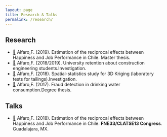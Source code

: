 ```yaml
---
layout: page
title: Research & Talks
permalink: /research/
---
```


## **Research**
- [🧾](https://gitlab.com/FAAM/mkdocs/-/blob/master/docs/files/researches/tesis_master.pdf) Alfaro,F. (2019). Estimation of the reciprocal effects between Happiness and Job Performance in Chile. Master thesis. 
- [🧾](https://gitlab.com/FAAM) Alfaro,F. (2018/2019). University retention about construction engineering students.Investigation. 
- [🧾](https://gitlab.com/FAAM) Alfaro,F. (2018). Spatial-statistics study for 3D Kriging (laboratory tests for tailings).Investigation. 
- [🧾](https://gitlab.com/FAAM/mkdocs/-/blob/master/docs/files/researches/tesis_degree.pdf) Alfaro,F. (2017). Fraud detection in drinking water consumption.Degree thesis. 


## **Talks**

- [💬](https://gitlab.com/FAAM/mkdocs/-/blob/master/docs/files/talks/FNE33_talk.pdf) Alfaro,F. (2018). Estimation of the reciprocal effects between Happiness and Job Performance in Chile. **FNE33/CLATSE13 Congress**. 
Guadalajara, MX.